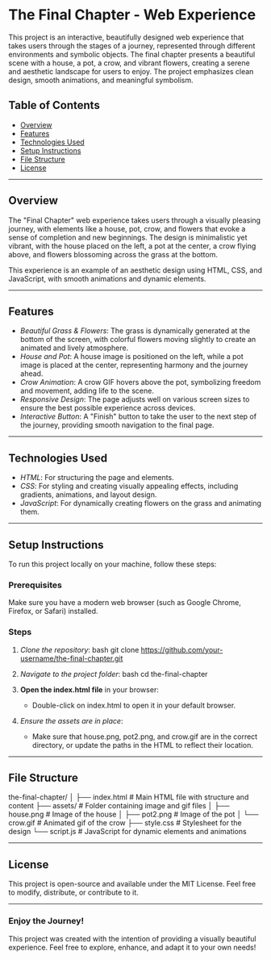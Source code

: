 # The Final Chapter - Web Experience

This project is an interactive, beautifully designed web experience that takes users through the stages of a journey, represented through different environments and symbolic objects. The final chapter presents a beautiful scene with a house, a pot, a crow, and vibrant flowers, creating a serene and aesthetic landscape for users to enjoy. The project emphasizes clean design, smooth animations, and meaningful symbolism.

## Table of Contents

- [Overview](#overview)
- [Features](#features)
- [Technologies Used](#technologies-used)
- [Setup Instructions](#setup-instructions)
- [File Structure](#file-structure)
- [License](#license)

---

## Overview

The "Final Chapter" web experience takes users through a visually pleasing journey, with elements like a house, pot, crow, and flowers that evoke a sense of completion and new beginnings. The design is minimalistic yet vibrant, with the house placed on the left, a pot at the center, a crow flying above, and flowers blossoming across the grass at the bottom.

This experience is an example of an aesthetic design using HTML, CSS, and JavaScript, with smooth animations and dynamic elements.

---

## Features

- *Beautiful Grass & Flowers*: The grass is dynamically generated at the bottom of the screen, with colorful flowers moving slightly to create an animated and lively atmosphere.
- *House and Pot*: A house image is positioned on the left, while a pot image is placed at the center, representing harmony and the journey ahead.
- *Crow Animation*: A crow GIF hovers above the pot, symbolizing freedom and movement, adding life to the scene.
- *Responsive Design*: The page adjusts well on various screen sizes to ensure the best possible experience across devices.
- *Interactive Button*: A "Finish" button to take the user to the next step of the journey, providing smooth navigation to the final page.

---

## Technologies Used

- *HTML*: For structuring the page and elements.
- *CSS*: For styling and creating visually appealing effects, including gradients, animations, and layout design.
- *JavaScript*: For dynamically creating flowers on the grass and animating them.

---

## Setup Instructions

To run this project locally on your machine, follow these steps:

### Prerequisites

Make sure you have a modern web browser (such as Google Chrome, Firefox, or Safari) installed.

### Steps

1. *Clone the repository*:
   bash
   git clone https://github.com/your-username/the-final-chapter.git
   

2. *Navigate to the project folder*:
   bash
   cd the-final-chapter
   

3. **Open the index.html file** in your browser:
   - Double-click on index.html to open it in your default browser.
   
4. *Ensure the assets are in place*:
   - Make sure that house.png, pot2.png, and crow.gif are in the correct directory, or update the paths in the HTML to reflect their location.

---

## File Structure


the-final-chapter/
│
├── index.html            # Main HTML file with structure and content
├── assets/               # Folder containing image and gif files
│   ├── house.png         # Image of the house
│   ├── pot2.png          # Image of the pot
│   └── crow.gif          # Animated gif of the crow
├── style.css             # Stylesheet for the design
└── script.js             # JavaScript for dynamic elements and animations


---

## License

This project is open-source and available under the MIT License. Feel free to modify, distribute, or contribute to it.

---

### Enjoy the Journey!

This project was created with the intention of providing a visually beautiful experience. Feel free to explore, enhance, and adapt it to your own needs!
